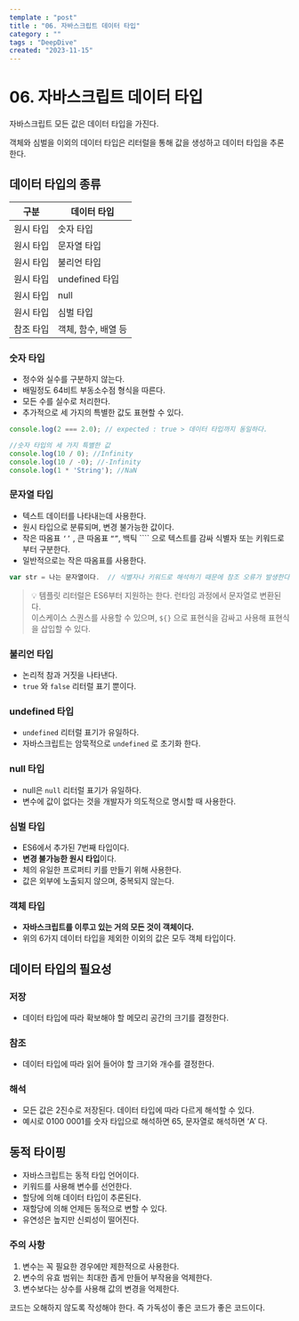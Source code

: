 ```yaml
---
template : "post"
title : "06. 자바스크립트 데이터 타입"
category : ""
tags : "DeepDive"
created: "2023-11-15"
---
```


# 06. 자바스크립트 데이터 타입


자바스크립트 모든 값은 데이터 타입을 가진다. 


객체와 심벌을 이외의 데이터 타입은 리터럴을 통해 값을 생성하고 데이터 타입을 추론한다.


## 데이터 타입의 종류


| 구분    | 데이터 타입       |
| ----- | ------------ |
| 원시 타입 | 숫자 타입        |
| 원시 타입 | 문자열 타입       |
| 원시 타입 | 불리언 타입       |
| 원시 타입 | undefined 타입 |
| 원시 타입 | null         |
| 원시 타입 | 심벌 타입        |
| 참조 타입 | 객체, 함수, 배열 등 |


### 숫자 타입

- 정수와 실수를 구분하지 않는다.
- 배밀정도 64비트 부동소수점 형식을 따른다.
- 모든 수를 실수로 처리한다.
- 추가적으로 세 가지의 특별한 값도 표현할 수 있다.

```javascript
console.log(2 === 2.0); // expected : true > 데이터 타입까지 동일하다.

//숫자 타입의 세 가지 특별한 값
console.log(10 / 0); //Infinity
console.log(10 / -0); //-Infinity
console.log(1 * 'String'); //NaN
```


### **문자열 타입**

- 텍스트 데이터를 나타내는데 사용한다.
- 원시 타입으로 분류되며, 변경 불가능한 값이다.
- 작은 따옴표 `‘’` , 큰 따옴표 `“”`, 백틱 ```` 으로 텍스트를 감싸 식별자 또는 키워드로부터 구분한다.
- 일반적으로는 작은 따옴표를 사용한다.

```javascript
var str = 나는 문자열이다.  // 식별자나 키워드로 해석하기 때문에 참조 오류가 발생한다.
```


> 💡 템플릿 리터럴은 ES6부터 지원하는 한다. 런타임 과정에서 문자열로 변환된다.  
> 이스케이스 스퀀스를 사용할 수 있으며, `${}` 으로 표현식을 감싸고 사용해 표현식을 삽입할 수 있다. 


### **불리언 타입**

- 논리적 참과 거짓을 나타낸다.
- `true` 와 `false` 리터럴 표기 뿐이다.

### **undefined 타입**

- `undefined` 리터럴 표기가 유일하다.
- 자바스크립트는 암묵적으로 `undefined` 로 초기화 한다.

### **null 타입**

- null은 `null` 리터럴 표기가 유일하다.
- 변수에 값이 없다는 것을 개발자가 의도적으로 명시할 때 사용한다.

### **심벌 타입**

- ES6에서 추가된 7번째 타입이다.
- **변경 불가능한 원시 타입**이다.
- 체의 유일한 프로퍼티 키를 만들기 위해 사용한다.
- 값은 외부에 노출되지 않으며, 중복되지 않는다.

### **객체 타입**

- **자바스크립트를 이루고 있는 거의 모든 것이 객체이다.**
- 위의 6가지 데이터 타입을 제외한 이외의 값은 모두 객체 타입이다.

## 데이터 타입의 필요성


### 저장

- 데이터 타입에 따라 확보해야 할 메모리 공간의 크기를 결정한다.

### 참조

- 데이터 타입에 따라 읽어 들어야 할 크기와 개수를 결정한다.

### 해석

- 모든 값은 2진수로 저장된다. 데이터 타입에 따라 다르게 해석할 수 있다.
- 예시로 0100 0001를 숫자 타입으로 해석하면 65, 문자열로 해석하면 ‘A’ 다.

## 동적 타이핑

- 자바스크립트는 동적 타입 언어이다.
- 키워드를 사용해 변수를 선언한다.
- 할당에 의해 데이터 타입이 추론된다.
- 재할당에 의해 언제든 동적으로 변할 수 있다.
- 유연성은 높지만 신뢰성이 떨어진다.

### 주의 사항

1. 변수는 꼭 필요한 경우에만 제한적으로 사용한다.
2. 변수의 유효 범위는 최대한 좁게 만들어 부작용을 억제한다.
3. 변수보다는 상수를 사용해 값의 변경을 억제한다.

코드는 오해하지 않도록 작성해야 한다. 즉 가독성이 좋은 코드가 좋은 코드이다.


